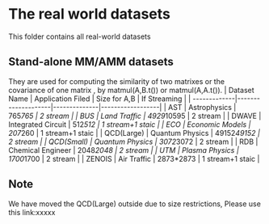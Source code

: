 # The real world datasets
This folder contains all real-world datasets
## Stand-alone MM/AMM datasets
They are used for computing the similarity of two matrixes or the covariance of one matrix
, by matmul(A,B.t()) or matmul(A,A.t()).
   | Dataset Name | Application Filed  | Size for A,B | If Streaming     |
   | -------------|--------------------|--------------|------------------|
   | AST          | Astrophysics       | 765*765      | 2 stream         |
   | BUS          | Land Traffic       | 4929*10595   | 2 stream         |
   | DWAVE        | Integrated Circuit | 512*512      | 1 stream+1 staic |
   | ECO          | Economic Models    | 207*260      | 1 stream+1 staic |
   | QCD(Large)   | Quantum Physics    | 49152*49152  | 2 stream         |
   | QCD(Small)   | Quantum Physics    | 3072*3072    | 2 stream         |
   | RDB          | Chemical Engineer  | 2048*2048    | 2 stream         |
   | UTM          | Plasma Physics     | 1700*1700    | 2 stream         |
   | ZENOIS       | Air Traffic        | 2873*2873    | 1 stream+1 staic |

## Note 
We have moved the QCD(Large) outside due to size restrictions,
Please use this link:xxxxx

   


